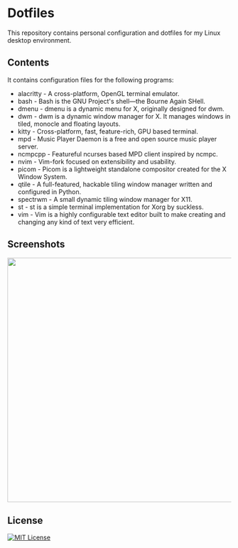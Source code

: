 # Dotfiles
This repository contains personal configuration and dotfiles for my Linux desktop environment.

## Contents
It contains configuration files for the following programs:
- alacritty - A cross-platform, OpenGL terminal emulator.
- bash - Bash is the GNU Project's shell—the Bourne Again SHell.
- dmenu - dmenu is a dynamic menu for X, originally designed for dwm.
- dwm - dwm is a dynamic window manager for X. It manages windows in tiled, monocle and floating layouts.
- kitty - Cross-platform, fast, feature-rich, GPU based terminal.
- mpd - Music Player Daemon is a free and open source music player server.
- ncmpcpp - Featureful ncurses based MPD client inspired by ncmpc.
- nvim - Vim-fork focused on extensibility and usability.
- picom - Picom is a lightweight standalone compositor created for the X Window System.
- qtile - A full-featured, hackable tiling window manager written and configured in Python.
- spectrwm - A small dynamic tiling window manager for X11.
- st - st is a simple terminal implementation for Xorg by suckless.
- vim - Vim is a highly configurable text editor built to make creating and changing any kind of text very efficient.

## Screenshots
<img src="https://github.com/abhishek-amar/dotfiles/assets/66067391/95fc3f09-fc36-4119-b372-346d3d71b1e3" width="1000" height="550">

## License
[![MIT License](https://img.shields.io/badge/License-MIT-green.svg)](https://choosealicense.com/licenses/mit/)
